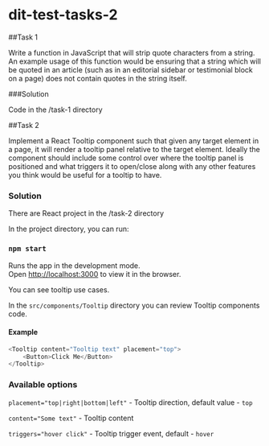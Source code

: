 # dit-test-tasks-2

##Task 1

 Write a function in JavaScript that will strip quote characters from a string. An example usage of this function would be ensuring that a string which will be quoted in an article (such as in an editorial sidebar or testimonial block on a page) does not contain quotes in the string itself.
 
###Solution

Code in the /task-1 directory

##Task 2

Implement a React Tooltip component such that given any target element in a page, it will render a tooltip panel relative to the target element. Ideally the component should include some control over where the tooltip panel is positioned and what triggers it to open/close along with any other features you think would be useful for a tooltip to have.

### Solution

There are React project in the /task-2 directory

In the project directory, you can run:

### `npm start`

Runs the app in the development mode.\
Open [http://localhost:3000](http://localhost:3000) to view it in the browser.

You can see tooltip use cases.

In the `src/components/Tooltip` directory you can review Tooltip components code.

#### Example

```javascript
<Tooltip content="Tooltip text" placement="top">
    <Button>Click Me</Button>
</Tooltip>
```

### Available options
`placement="top|right|bottom|left"` - Tooltip direction, default value - `top`

`content="Some text"` - Tooltip content

`triggers="hover click"` - Tooltip trigger event, default - `hover`


